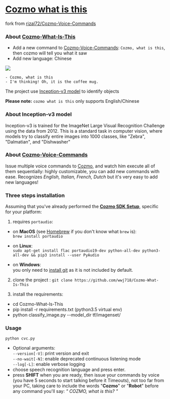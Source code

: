 # [Cozmo what is this](https://github.com/wwj718/Cozmo-What-Is-This)
fork from [rizal72/Cozmo-Voice-Commands](https://github.com/rizal72/Cozmo-Voice-Commands)

### About [Cozmo-What-Is-This](https://github.com/wwj718/Cozmo-What-Is-This)
*  Add a new command to [Cozmo-Voice-Commands](https://github.com/rizal72/Cozmo-Voice-Commands): `Cozmo, what is this`, then cozmo will tell you what it saw
*  Add new language: Chinese

![](http://oav6fgfj1.bkt.clouddn.com/cozmodc8e1dad.png)

```
- Cozmo, what is this 
- I'm thinking! Oh, it is the coffee mug.
```

The project use [Inception-v3 model](https://www.tensorflow.org/tutorials/image_recognition) to  identify objects

**Please note:**  `cozmo what is this` only supports English/Chinese


### About Inception-v3 model
Inception-v3 is trained for the ImageNet Large Visual Recognition Challenge using the data from 2012. This is a standard task in computer vision, where models try to classify entire images into 1000 classes, like "Zebra", "Dalmatian", and "Dishwasher"


### About [Cozmo-Voice-Commands](https://github.com/rizal72/Cozmo-Voice-Commands)
Issue multiple voice commands to [Cozmo](https://anki.com/en-us/cozmo), and watch him execute all of them sequentially: highly customizable, you can add new commands with ease. Recognizes *English, Italian, French, Dutch* but it's very easy to add new languages!


### Three steps installation
Assuming that you've already performed the [**Cozmo SDK Setup**](http://cozmosdk.anki.com/docs/), specific for your platform:  

1.  requires `portaudio`:

  * on **MacOS** (see [Homebrew](http://brew.sh/index_it.html) if you don't know what `brew` is):  
`brew install portaudio`

  * on **Linux**:  
`sudo apt-get install flac portaudio19-dev python-all-dev python3-all-dev && pip3 install --user PyAudio`

  * on **Windows**:  
you only need to [install git](https://git-scm.com/download/win) as it is not included by default.  

2. clone the project :  `git clone https://github.com/wwj718/Cozmo-What-Is-This`

3. install the requirements:

  *  cd Cozmo-What-Is-This
  *  pip install -r requirements.txt (python3.5 virtual env)
  *  python classify_image.py  --model_dir tf/imagenset/

### Usage
`python cvc.py`

  * Optional arguments:  
`--version[-V]`: print version and exit  
`--no-wait[-N]`: enable deprecated continuous listening mode  
`--log[-L]`: enable verbose logging  
* choose speech recognition language and press enter.
* press **SHIFT** when you are ready, then issue your commands by voice (you have 5 seconds to start talking before it Timeouts), not too far from your PC, taking care to include the words "**Cozmo**" or "**Robot**" before any command you'll say: _" COZMO, what is this? "_  





